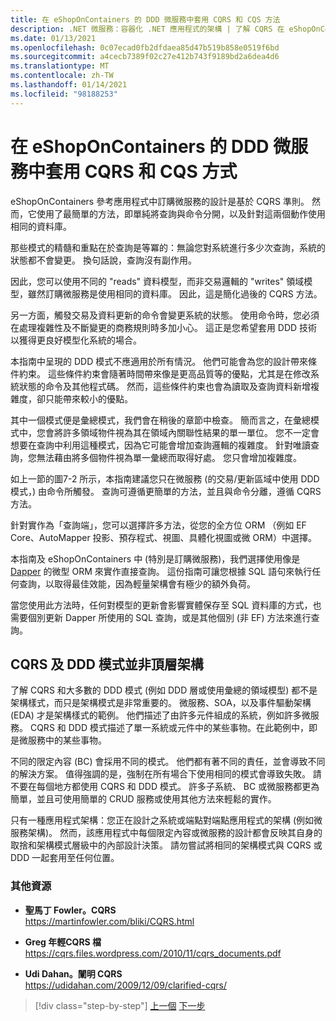 ```yaml
---
title: 在 eShopOnContainers 的 DDD 微服務中套用 CQRS 和 CQS 方法
description: .NET 微服務：容器化 .NET 應用程式的架構 | 了解 CQRS 在 eShopOnContainers 訂購微服務中的實作。
ms.date: 01/13/2021
ms.openlocfilehash: 0c07ecad0fb2dfdaea85d47b519b858e0519f6bd
ms.sourcegitcommit: a4cecb7389f02c27e412b743f9189bd2a6dea4d6
ms.translationtype: MT
ms.contentlocale: zh-TW
ms.lasthandoff: 01/14/2021
ms.locfileid: "98188253"
---
```

# <a name="apply-cqrs-and-cqs-approaches-in-a-ddd-microservice-in-eshoponcontainers"></a>在 eShopOnContainers 的 DDD 微服務中套用 CQRS 和 CQS 方式

eShopOnContainers 參考應用程式中訂購微服務的設計是基於 CQRS 準則。 然而，它使用了最簡單的方法，即單純將查詢與命令分開，以及針對這兩個動作使用相同的資料庫。

那些模式的精髓和重點在於查詢是等冪的：無論您對系統進行多少次查詢，系統的狀態都不會變更。 換句話說，查詢沒有副作用。

因此，您可以使用不同的 "reads" 資料模型，而非交易邏輯的 "writes" 領域模型，雖然訂購微服務是使用相同的資料庫。 因此，這是簡化過後的 CQRS 方法。

另一方面，觸發交易及資料更新的命令會變更系統的狀態。 使用命令時，您必須在處理複雜性及不斷變更的商務規則時多加小心。 這正是您希望套用 DDD 技術以獲得更良好模型化系統的場合。

本指南中呈現的 DDD 模式不應適用於所有情況。 他們可能會為您的設計帶來條件約束。 這些條件約束會隨著時間帶來像是更高品質等的優點，尤其是在修改系統狀態的命令及其他程式碼。 然而，這些條件約束也會為讀取及查詢資料新增複雜度，卻只能帶來較小的優點。

其中一個模式便是彙總模式，我們會在稍後的章節中檢查。 簡而言之，在彙總模式中，您會將許多領域物件視為其在領域內關聯性結果的單一單位。 您不一定會想要在查詢中利用這種模式，因為它可能會增加查詢邏輯的複雜度。 針對唯讀查詢，您無法藉由將多個物件視為單一彙總而取得好處。 您只會增加複雜度。

如上一節的圖7-2 所示，本指南建議您只在微服務 (的交易/更新區域中使用 DDD 模式，) 由命令所觸發。 查詢可遵循更簡單的方法，並且與命令分離，遵循 CQRS 方法。

針對實作為「查詢端」，您可以選擇許多方法，從您的全方位 ORM （例如 EF Core、AutoMapper 投影、預存程式、視圖、具體化視圖或微 ORM）中選擇。

本指南及 eShopOnContainers 中 (特別是訂購微服務)，我們選擇使用像是 [Dapper](https://github.com/StackExchange/dapper-dot-net) 的微型 ORM 來實作直接查詢。 這份指南可讓您根據 SQL 語句來執行任何查詢，以取得最佳效能，因為輕量架構會有極少的額外負荷。

當您使用此方法時，任何對模型的更新會影響實體保存至 SQL 資料庫的方式，也需要個別更新 Dapper 所使用的 SQL 查詢，或是其他個別 (非 EF) 方法來進行查詢。

## <a name="cqrs-and-ddd-patterns-are-not-top-level-architectures"></a>CQRS 及 DDD 模式並非頂層架構

了解 CQRS 和大多數的 DDD 模式 (例如 DDD 層或使用彙總的領域模型) 都不是架構樣式，而只是架構模式是非常重要的。 微服務、SOA，以及事件驅動架構 (EDA) 才是架構樣式的範例。 他們描述了由許多元件組成的系統，例如許多微服務。 CQRS 和 DDD 模式描述了單一系統或元件中的某些事物。在此範例中，即是微服務中的某些事物。

不同的限定內容 (BC) 會採用不同的模式。 他們都有著不同的責任，並會導致不同的解決方案。 值得強調的是，強制在所有場合下使用相同的模式會導致失敗。 請不要在每個地方都使用 CQRS 和 DDD 模式。 許多子系統、 BC 或微服務都更為簡單，並且可使用簡單的 CRUD 服務或使用其他方法來輕鬆的實作。

只有一種應用程式架構：您正在設計之系統或端點對端點應用程式的架構 (例如微服務架構)。 然而，該應用程式中每個限定內容或微服務的設計都會反映其自身的取捨和架構模式層級中的內部設計決策。 請勿嘗試將相同的架構模式與 CQRS 或 DDD 一起套用至任何位置。

### <a name="additional-resources"></a>其他資源

- **聖馬丁 Fowler。CQRS** \
  <https://martinfowler.com/bliki/CQRS.html>

- **Greg 年輕CQRS 檔** \
  <https://cqrs.files.wordpress.com/2010/11/cqrs_documents.pdf>

- **Udi Dahan。闡明 CQRS** \
  <https://udidahan.com/2009/12/09/clarified-cqrs/>

>[!div class="step-by-step"]
>[上一個](apply-simplified-microservice-cqrs-ddd-patterns.md) 
>[下一步](cqrs-microservice-reads.md)
